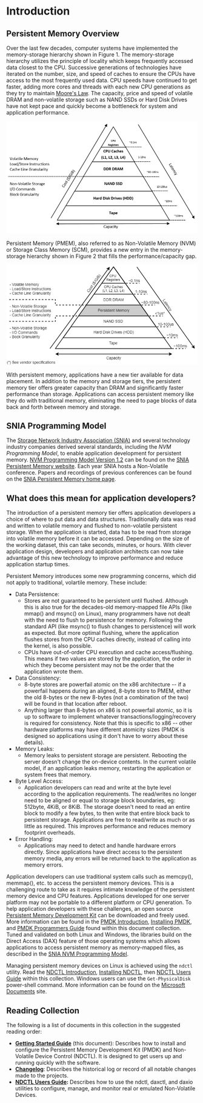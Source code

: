 # Introduction

## Persistent Memory Overview

Over the last few decades, computer systems have implemented the memory-storage hierarchy shown in Figure 1. The memory-storage hierarchy utilizes the principle of locality which keeps frequently accessed data closest to the CPU. Successive generations of technologies have iterated on the number, size, and speed of caches to ensure the CPUs have access to the most frequently used data. CPU speeds have continued to get faster, adding more cores and threads with each new CPU generations as they try to maintain [Moore's Law](https://en.wikipedia.org/wiki/Moore's_law). The capacity, price and speed of volatile DRAM and non-volatile storage such as NAND SSDs or Hard Disk Drives have not kept pace and quickly become a bottleneck for system and application performance.

![Figure 1: Memory Storage Hierarchy](../.gitbook/assets/memory-storage-hierachy-default.png)

Persistent Memory \(PMEM\), also referred to as Non-Volatile Memory \(NVM\) or Storage Class Memory \(SCM\), provides a new entry in the memory-storage hierarchy shown in Figure 2 that fills the performance/capacity gap.

![Figure 2: Memory-Storage Hierarchy with Persistent Memory Tier](../.gitbook/assets/pmem_storage_pyramid.jpg)

With persistent memory, applications have a new tier available for data placement. In addition to the memory and storage tiers, the persistent memory tier offers greater capacity than DRAM and significantly faster performance than storage. Applications can access persistent memory like they do with traditional memory, eliminating the need to page blocks of data back and forth between memory and storage.

## SNIA Programming Model

The [Storage Network Industry Association \(SNIA\)](http://www.snia.org) and several technology industry companies derived several standards, including the _NVM Programming Model_, to enable application development for persistent memory. [NVM Programming Model Version 1.2](https://www.snia.org/sites/default/files/technical_work/final/NVMProgrammingModel_v1.2.pdf) can be found on the [SNIA Persistent Memory website](https://www.snia.org/PM). Each year SNIA hosts a Non-Volatile conference. Papers and recordings of previous conferences can be found on the [SNIA Persistent Memory home page](https://www.snia.org/PM).

## What does this mean for application developers?

The introduction of a persistent memory tier offers application developers a choice of where to put data and data structures. Traditionally data was read and written to volatile memory and flushed to non-volatile persistent storage. When the application is started, data has to be read from storage into volatile memory before it can be accessed. Depending on the size of the working dataset, this can take seconds, minutes, or hours. With clever application design, developers and application architects can now take advantage of this new technology to improve performance and reduce application startup times.

Persistent Memory introduces some new programming concerns, which did not apply to traditional, volartile memory. These include:

* Data Persistence:
  * Stores are not guaranteed to be persistent until flushed.  Although this is also true for the decades-old memory-mapped file APIs \(like mmap\(\) and msync\(\) on Linux\), many programmers have not dealt with the need to flush to persistence for memory.  Following the standard API \(like msync\(\) to flush changes to persistence\) will work as expected.  But more optimal flushing, where the application flushes stores from the CPU caches directly, instead of calling into the kernel, is also possible.
  * CPUs have out-of-order CPU execution and cache access/flushing.  This means if two values are stored by the application, the order in which they become persistent may not be the order that the application wrote them.  
* Data Consistency:
  * 8-byte stores are powerfail atomic on the x86 architecture -- if a powerfail happens during an aligned, 8-byte store to PMEM, either the old 8-bytes or the new 8-bytes \(not a combination of the two\) will be found in that location after reboot.  
  * Anything larger than 8-bytes on x86 is not powerfail atomic, so it is up to software to implement whatever transactions/logging/recovery is required for consistency.  Note that this is specific to x86 -- other hardware platforms may have different atomicity sizes \(PMDK is designed so applications using it don't have to worry about these details\).
* Memory Leaks:
  * Memory leaks to persistent storage are persistent.  Rebooting the server doesn't change the on-device contents.  In the current volatile model, if an application leaks memory, restarting the application or system frees that memory.
* Byte Level Access:
  * Application developers can read and write at the byte level according to the application requirements.  The read/writes no longer need to be aligned or equal to storage block boundaries, eg: 512byte, 4KiB, or 8KiB.  The storage doesn't need to read an entire block to modify a few bytes, to then write that entire block back to persistent storage.  Applications are free to read/write as much or as little as required.  This improves performance and reduces memory footprint overheads.
* Error Handling:
  * Applications may need to detect and handle hardware errors directly.  Since applications have direct access to the persistent memory media, any errors will be returned back to the application as memory errors.  

Application developers can use traditional system calls such as memcpy\(\), memmap\(\), etc. to access the persistent memory devices. This is a challenging route to take as it requires intimate knowledge of the persistent memory device and CPU features. Applications developed for one server platform may not be portable to a different platform or CPU generation. To help application developers with these challenges, an open source [Persistent Memory Development Kit](http://pmem.io/pmdk/) can be downloaded and freely used. More information can be found in the [PMDK Introduction](what-is-pmdk.md), [Installing PMDK](installing-pmdk/), and [PMDK Programmers Guide](introduction.md) found within this document collection. Tuned and validated on both Linux and Windows, the libraries build on the Direct Access \(DAX\) feature of those operating systems which allows applications to access persistent memory as memory-mapped files, as described in the [SNIA NVM Programming Model](introduction.md#snia-programming-model).

Managing persistent memory devices on Linux is achieved using the `ndctl` utility. Read the [NDCTL Introduction](what-is-ndctl.md), [Installing NDCTL](installing-ndctl.md), then [NDCTL Users Guide](../ndctl-users-guide/) within this collection. Windows users can use the `Get-PhysicalDisk` power-shell command. More information can be found on the [Microsoft Documents](https://docs.microsoft.com/en-us/windows/desktop/persistent-memory-programming-in-windows---nvml-integration) site.

## Reading Collection

The following is a list of documents in this collection in the suggested reading order:

* [**Getting Started Guide**](./) \(this document\): Describes how to install and configure the Persistent Memory Development Kit \(PMDK\) and Non-Volatile Device Control \(NDCTL\).  It is designed to get users up and running quickly with the software.
* [**Changelog**](../changelog/): Describes the historical log or record of all notable changes made to the projects.
* [**NDCTL Users Guide**](../ndctl-users-guide/)**:** Describes how to use the ndctl, daxctl, and daxio utilities to configure, manage, and monitor real or emulated Non-Volatile Devices.


